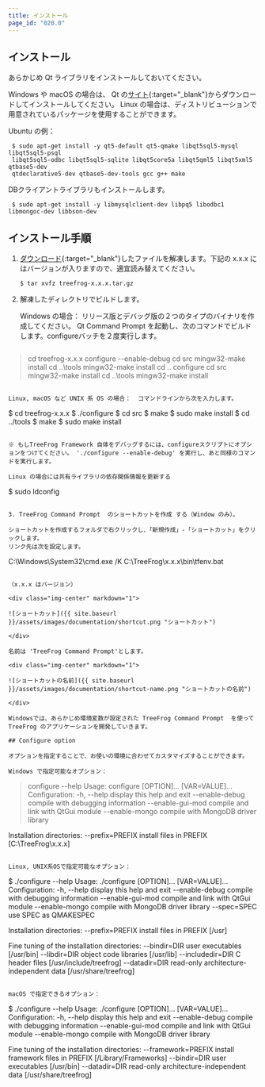 ```yaml
---
title: インストール
page_id: "020.0"
---
```


## インストール

あらかじめ Qt ライブラリをインストールしておいてください。

Windows や macOS の場合は、 Qt の[サイト](https://www.qt.io/download/){:target="_blank"}からダウンロードしてインストールしてください。
Linux の場合は、ディストリビューションで用意されているパッケージを使用することができます。

Ubuntu の例：

```
 $ sudo apt-get install -y qt5-default qt5-qmake libqt5sql5-mysql libqt5sql5-psql
 libqt5sql5-odbc libqt5sql5-sqlite libqt5core5a libqt5qml5 libqt5xml5 qtbase5-dev
 qtdeclarative5-dev qtbase5-dev-tools gcc g++ make
```

DBクライアントライブラリもインストールします。

```
 $ sudo apt-get install -y libmysqlclient-dev libpq5 libodbc1 libmongoc-dev libbson-dev
```

## インストール手順

1. [ダウンロード](http://www.treefrogframework.org/ja/download/){:target="_blank"}したファイルを解凍します。下記の x.x.x にはバージョンが入りますので、適宜読み替えてください。

   ```
   $ tar xvfz treefrog-x.x.x.tar.gz
   ```

2. 解凍したディレクトリでビルドします。

   Windows の場合：
   リリース版とデバッグ版の２つのタイプのバイナリを作成してください。  Qt Command Prompt を起動し、次のコマンドでビルドします。configureバッチを２度実行します。

   ```
  > cd treefrog-x.x.x
  > configure --enable-debug
  > cd src
  > mingw32-make install
  > cd ..\tools
  > mingw32-make install
  > cd ..
  > configure
  > cd src
  > mingw32-make install
  > cd ..\tools
  > mingw32-make install
   ```

   Linux, macOS など UNIX 系 OS の場合：  コマンドラインから次を入力します。

   ```
  $ cd treefrog-x.x.x
  $ ./configure
  $ cd src
  $ make
  $ sudo make install
  $ cd ../tools
  $ make
  $ sudo make install
   ```

   ※ もしTreeFrog Framework 自体をデバッグするには、configureスクリプトにオプションをつけてください。 './configure --enable-debug' を実行し、あと同様のコマンドを実行します。

   Linux の場合には共有ライブラリの依存関係情報を更新する

   ```
  $ sudo ldconfig
   ```

3. TreeFrog Command Prompt  のショートカットを作成 する（Window のみ）。

   ショートカットを作成するフォルダで右クリックし、「新規作成」-「ショートカット」をクリックします。
   リンク先は次を設定します。

   ```
C:\Windows\System32\cmd.exe /K  C:\TreeFrog\x.x.x\bin\tfenv.bat
   ```

  （x.x.x はバージョン）

   <div class="img-center" markdown="1">

   ![ショートカット]({{ site.baseurl }}/assets/images/documentation/shortcut.png "ショートカット")

   </div>

   名前は 'TreeFrog Command Prompt'とします。

   <div class="img-center" markdown="1">

   ![ショートカットの名前]({{ site.baseurl }}/assets/images/documentation/shortcut-name.png "ショートカットの名前")

   </div>

   Windowsでは、あらかじめ環境変数が設定された TreeFrog Command Prompt  を使って TreeFrog のアプリケーションを開発していきます。

## Configure option

オプションを指定することで、お使いの環境に合わせてカスタマイズすることができます。

Windows で指定可能なオプション：

```
 > configure --help
 Usage: configure [OPTION]... [VAR=VALUE]...
 Configuration:
   -h, --help          display this help and exit
   --enable-debug      compile with debugging information
   --enable-gui-mod    compile and link with QtGui module
   --enable-mongo      compile with MongoDB driver library

 Installation directories:
   --prefix=PREFIX     install files in PREFIX [C:\TreeFrog\x.x.x]
```

Linux, UNIX系OSで指定可能なオプション：

```
 $ ./configure --help
 Usage: ./configure [OPTION]... [VAR=VALUE]...
 Configuration:
   -h, --help          display this help and exit
   --enable-debug      compile with debugging information
   --enable-gui-mod    compile and link with QtGui module
   --enable-mongo      compile with MongoDB driver library
   --spec=SPEC         use SPEC as QMAKESPEC

 Installation directories:
   --prefix=PREFIX     install files in PREFIX [/usr]

 Fine tuning of the installation directories:
   --bindir=DIR        user executables [/usr/bin]
   --libdir=DIR        object code libraries [/usr/lib]
   --includedir=DIR    C header files [/usr/include/treefrog]
   --datadir=DIR       read-only architecture-independent data [/usr/share/treefrog]
```

macOS で指定できるオプション：

```
 $ ./configure --help
 Usage: ./configure [OPTION]... [VAR=VALUE]...
 Configuration:
   -h, --help          display this help and exit
   --enable-debug      compile with debugging information
   --enable-gui-mod    compile and link with QtGui module
   --enable-mongo      compile with MongoDB driver library

 Fine tuning of the installation directories:
   --framework=PREFIX  install framework files in PREFIX [/Library/Frameworks]
   --bindir=DIR        user executables [/usr/bin]
   --datadir=DIR       read-only architecture-independent data [/usr/share/treefrog]
```
